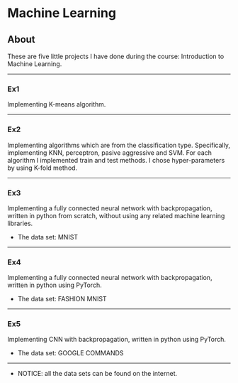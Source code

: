 
# Machine Learning

## About
These are five little projects I have done during the course: Introduction to Machine Learning.

---

### Ex1 
Implementing K-means algorithm.

---

### Ex2
Implementing algorithms which are from the classification type. Specifically, implementing KNN, perceptron, pasive aggressive and SVM.
For each algorithm I implemented train and test methods. I chose hyper-parameters by using K-fold method.

---

### Ex3
Implementing a fully connected neural network with backpropagation, written in python from scratch, without using any related machine learning libraries.  
* The data set: MNIST
---

###  Ex4
Implementing a fully connected neural network with backpropagation, written in python using PyTorch.
* The data set: FASHION MNIST
---

### Ex5
Implementing CNN with backpropagation, written in python using PyTorch.
* The data set: GOOGLE COMMANDS
---

* NOTICE: all the data sets can be found on the internet.
